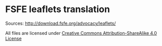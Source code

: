# FSFE leaflets translation

Sources: http://download.fsfe.org/advocacy/leaflets/


All files are licensed under [Creative Commons Attribution-ShareAlike 4.0 License](http://creativecommons.org/licenses/by-sa/4.0/)

